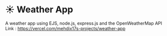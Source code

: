 # ☀️ Weather App
A weather app using EJS, node.js, express.js and the OpenWeatherMap API \
Link : https://vercel.com/mehdix17s-projects/weather-app
